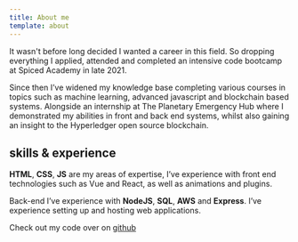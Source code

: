 ```yaml
---
title: About me
template: about
---
```


It wasn't before long decided I wanted a career in this field. So dropping everything I applied, attended and completed an intensive code bootcamp at Spiced Academy in late 2021.

Since then I’ve widened my knowledge base completing various courses in topics such as machine learning, advanced javascript and blockchain based systems. Alongside an internship at The Planetary Emergency Hub where I demonstrated my abilities in front and back end systems, whilst also gaining an insight to the Hyperledger open source blockchain.

## skills & experience

**HTML**, **CSS**, **JS** are my areas of expertise, I’ve experience with front end technologies such as Vue and React, as well as animations and plugins.

Back-end I’ve experience with **NodeJS**, **SQL**, **AWS** and **Express**. I’ve experience setting up and hosting web applications.

Check out my code over on [github](https://github.com/harry-whorlow)

